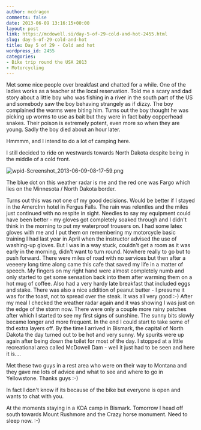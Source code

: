 ```yaml
---
author: mcdragon
comments: false
date: 2013-06-09 13:16:15+00:00
layout: post
link: https://mcdowell.si/day-5-of-29-cold-and-hot-2455.html
slug: day-5-of-29-cold-and-hot
title: Day 5 of 29 - Cold and hot
wordpress_id: 2455
categories:
- Bike trip round the USA 2013
- Motorcycling
---
```


Met some nice people over breakfast and chatted for a while. One of the ladies works as a teacher at the local reservation. Told me a scary and dad story about a little boy who was fishing in a river in the south part of the US and somebody saw the boy behaving strangely as if dizzy. The boy complained the worms were biting him. Turns out the boy thought he was picking up worms to use as bait but they were in fact baby copperhead snakes. Their poison is extremely potent, even more so when they are young. Sadly the boy died about an hour later.

Hmmmm, and I intend to do a lot of camping here.

I still decided to ride on westwards towards North Dakota despite being in the middle of a cold front.

![wpid-Screenshot_2013-06-09-08-17-59.png](https://mcdowell.si/wp-content/uploads/2013/10/wpid-Screenshot_2013-06-09-08-17-59-1-150x150.png)

The blue dot on this weather radar is me and the red one was Fargo which lies on the Minnesota / North Dakota border.

Turns out this was not one of my good decisions. Would be better if I stayed in the AmercInn hotel in Fergus Falls. The rain was relentles and the miles just continued with no respite in sight. Needles to say my equipment could have been better - my gloves got completely soaked through and I didn't think in the morning to put my waterproof trousers on. I had some latex gloves with me and I put them on remembering my motorcycle basic training I had last year in April when the instructor advised the use of washing-up gloves.
But I was in a way stuck, couldn't get a room as it was early in the morning, didn't want to turn round. Nowhere really to go but to push forward. There were miles of road with no services but then after a veeeery long time along came this cafe that saved my life in a matter of speech. My fingers on my right hand were almost completely numb and only started to get some sensation back into them after warming them on a hot mug of coffee. Also had a very hardy late breakfast that included eggs and stake. There was also a nice addition of peanut butter - I presume it was for the toast, not to spread over the steak. It was all very good :-)
After my meal I checked the weather radar again and it was showing I was just on the edge of the storm now. There were only a couple more rainy patches after which I started to see my first signs of sunshine. The sunny bits slowly became longer and more frequent. In the end I could start to take some of thd extra layers off. By the time I arrived in Bismark, the capital of North Dakota the day turned out to be hot and very sunny.
My spurits were up again after being down the toilet for most of the day. I stopped at a little recreational area called McDowell Dam - well it just had to be seen and here it is....

Met these two guys in a rest area who were on their way to Montana and they gave me lots of advice and what to see and where to go in Yellowstone. Thanks guys :-)

In fact I don't know if its because of the bike but everyone is open and wants to chat with you.

At the moments staying in a KOA camp in Bismark.
Tomorrow I head off south towards Mount Rushmore and the Crazy horse monument.
Need to sleep now. :-)
